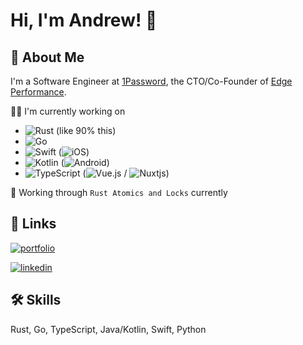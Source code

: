 # Hi, I'm Andrew! 👋


## 🚀 About Me
I'm a Software Engineer at [1Password](https://1password.com), the CTO/Co-Founder of [Edge Performance](https://edgeperformance.io).


👩‍💻 I'm currently working on 
- ![Rust](https://img.shields.io/badge/rust-%23000000.svg?style=for-the-badge&logo=rust&logoColor=white) (like 90% this)
- ![Go](https://img.shields.io/badge/go-%2300ADD8.svg?style=for-the-badge&logo=go&logoColor=white)
- ![Swift](https://img.shields.io/badge/swift-F54A2A?style=for-the-badge&logo=swift&logoColor=white) (![iOS](https://img.shields.io/badge/iOS-000000?style=for-the-badge&logo=ios&logoColor=white))
- ![Kotlin](https://img.shields.io/badge/kotlin-%237F52FF.svg?style=for-the-badge&logo=kotlin&logoColor=white) (![Android](https://img.shields.io/badge/Android-3DDC84?style=for-the-badge&logo=android&logoColor=white))
- ![TypeScript](https://img.shields.io/badge/typescript-%23007ACC.svg?style=for-the-badge&logo=typescript&logoColor=white) (![Vue.js](https://img.shields.io/badge/vuejs-%2335495e.svg?style=for-the-badge&logo=vuedotjs&logoColor=%234FC08D) / ![Nuxtjs](https://img.shields.io/badge/Nuxt-002E3B?style=for-the-badge&logo=nuxtdotjs&logoColor=#00DC82))

🧠 Working through `Rust Atomics and Locks` currently


## 🔗 Links
[![portfolio](https://img.shields.io/badge/edge_performance-000?style=for-the-badge&logo=ko-fi&logoColor=white)](https://edgeperformance.io/)

[![linkedin](https://img.shields.io/badge/linkedin-0A66C2?style=for-the-badge&logo=linkedin&logoColor=white)](https://www.linkedin.com/in/andrewburkhartdev)


## 🛠 Skills
Rust, Go, TypeScript, Java/Kotlin, Swift, Python


